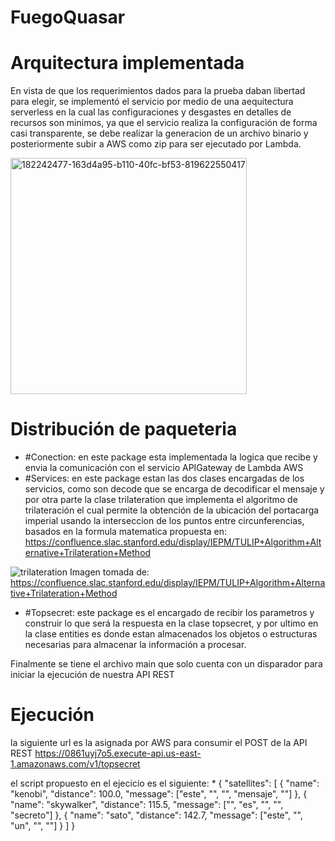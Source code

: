 # FuegoQuasar

# Arquitectura implementada

En vista de que los requerimientos dados para la prueba daban libertad para elegir, se implementó el servicio por medio de una aequitectura serverless en la cual las configuraciones y desgastes en detalles de recursos son minimos, ya que el servicio realiza la configuración de forma casi transparente, se debe realizar la generacion de un archivo binario y posteriormente subir a AWS como zip para ser ejecutado por Lambda.

<img width="378" alt="182242477-163d4a95-b110-40fc-bf53-819622550417" src="https://user-images.githubusercontent.com/14318998/182465005-04b4290f-adca-43f1-b102-d2d82c0e0d4b.png">

# Distribución de paqueteria

* #Conection: en este package esta implementada la logica que recibe y envia la comunicación con el servicio APIGateway de Lambda AWS
* #Services: en este package estan las dos clases encargadas de los servicios, como son decode que se encarga de decodificar el mensaje y por otra parte la clase      trilateration que implementa el algoritmo de trilateración el cual permite la obtención de la ubicación del portacarga imperial usando la interseccion de los puntos entre circunferencias, basados en la formula matematica propuesta en: https://confluence.slac.stanford.edu/display/IEPM/TULIP+Algorithm+Alternative+Trilateration+Method

![trilateration](https://user-images.githubusercontent.com/14318998/182245790-9063857e-9f5e-4c92-9ea8-04e480b93bc0.png)
Imagen tomada de: https://confluence.slac.stanford.edu/display/IEPM/TULIP+Algorithm+Alternative+Trilateration+Method 

* #Topsecret: este package es el encargado de recibir los parametros y construir lo que será la respuesta en la clase topsecret, y por ultimo en la clase entities es donde estan almacenados los objetos o estructuras necesarias para almacenar la información a procesar.

Finalmente se tiene el archivo main que solo cuenta con un disparador para iniciar la ejecución de nuestra API REST

# Ejecución

la siguiente url es la asignada por AWS para consumir el POST de la API REST 
https://0861uyj7o5.execute-api.us-east-1.amazonaws.com/v1/topsecret

el script propuesto en el ejecicio es el siguiente:
*
{
    "satellites": [
        {
            "name": "kenobi",
            "distance": 100.0,
            "message": ["este", "", "", "mensaje", ""]
        },
        {
            "name": "skywalker",
            "distance": 115.5,
            "message": ["", "es", "", "", "secreto"]
        },
        {
            "name": "sato",
            "distance": 142.7,
            "message": ["este", "", "un", "", ""]
        }
    ]
    }



